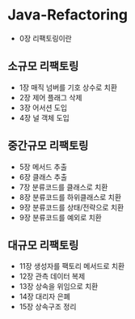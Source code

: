 # Java-Refactoring

- 0장 리팩토링이란

## 소규모 리팩토링

- 1장 매직 넘버를 기호 상수로 치환
- 2장 제어 플래그 삭제
- 3장 어서션 도입
- 4장 널 객체 도입

## 중간규모 리팩토링

- 5장 메서드 추출
- 6장 클래스 추출
- 7장 분류코드를 클래스로 치환
- 8장 분류코드를 하위클래스로 치환
- 9장 분류코드를 상태/전략으로 치환
- 9장 분류코드를 예외로 치환

## 대규모 리팩토링

- 11장 생성자를 팩토리 메서드로 치환
- 12장 관측 데이터 복제
- 13장 상속을 위임으로 치환
- 14장 대리자 은폐
- 15장 상속구조 정리

